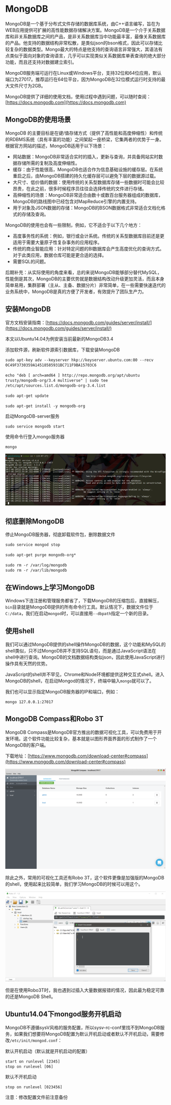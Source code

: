 # MongoDB

MongoDB是一个基于分布式文件存储的数据库系统，由C++语言编写，旨在为WEB应用提供可扩展的高性能数据存储解决方案。MongoDB是一个介于关系数据库和非关系数据库之间的产品，是非关系数据库当中功能最丰富，最像关系数据库的产品。他支持的数据结构非常松散，是类似json的bson格式，因此可以存储比较复杂的数据类型。Mongo最大的特点是他支持的查询语言非常强大，其语法有点类似于面向对象的查询语言，几乎可以实现类似关系数据库单表查询的绝大部分功能，而且还支持对数据建立索引。

MongoDB服务端可运行在Linux或Windows平台，支持32位和64位应用，默认端口为27017。推荐运行在64位平台，因为MongoDB在32位模式运行时支持的最大文件尺寸为2GB。

MongoDB提供了详细的使用文档，使用过程中遇到问题，可以随时查阅：[https://docs.mongodb.com](https://docs.mongodb.com)

## MongoDB的使用场景

MongoDB 的主要目标是在键/值存储方式（提供了高性能和高度伸缩性）和传统的RDBMS系统（具有丰富的功能）之间架起一座桥梁，它集两者的优势于一身。根据官方网站的描述，MongoDB适用于以下场景：

* 网站数据：MongoDB非常适合实时的插入，更新与查询，并具备网站实时数据存储所需的复制及高度伸缩性。
* 缓存：由于性能很高，MongoDB也适合作为信息基础设施的缓存层。在系统重启之后，由MongoDB搭建的持久化缓存层可以避免下层的数据源过载。
* 大尺寸、低价值的数据：使用传统的关系型数据库存储一些数据时可能会比较昂贵，在此之前，很多时候程序员往往会选择传统的文件进行存储。
* 高伸缩性的场景：MongoDB非常适合由数十或数百台服务器组成的数据库，MongoDB的路线图中已经包含对MapReduce引擎的内置支持。
* 用于对象及JSON数据的存储：MongoDB的BSON数据格式非常适合文档化格式的存储及查询。

MongoDB的使用也会有一些限制，例如，它不适合于以下几个地方：

* 高度事务性的系统：例如，银行或会计系统。传统的关系型数据库目前还是更适用于需要大量原子性复杂事务的应用程序。
* 传统的商业智能应用：针对特定问题的BI数据库会产生高度优化的查询方式。对于此类应用，数据仓库可能是更合适的选择。
* 需要SQL的问题。

后期补充：从实际使用的角度来看，总的来说MongoDB能够部分替代MySQL，性能倒是其次，MongoDB的主要优势就是数据结构改动升级更加灵活，而且本身简单易用，集群部署（主从、主备、数据分片）非常简单，在一些需要快速迭代的业务系统中，MongoDB是真的方便了开发者，有效提升了团队生产力。

## 安装MongoDB

官方文档安装指南：[https://docs.mongodb.com/guides/server/install/](https://docs.mongodb.com/guides/server/install/)

本文以Ubuntu14.04为例安装当前最新的MongoDB3.4

添加软件源，刷新软件源索引数据库，下载安装MongoDB
```
sudo apt-key adv --keyserver hkp://keyserver.ubuntu.com:80 --recv 0C49F3730359A14518585931BC711F9BA15703C6

echo "deb [ arch=amd64 ] http://repo.mongodb.org/apt/ubuntu trusty/mongodb-org/3.4 multiverse" | sudo tee /etc/apt/sources.list.d/mongodb-org-3.4.list

sudo apt-get update

sudo apt-get install -y mongodb-org
```

启动MongoDB-server服务
```
sudo service mongodb start
```

使用命令行登入mongo服务器
```
mongo
```

![](res/1.png)

## 彻底删除MongoDB

停止MongoDB服务器，彻底卸载软件包，删除数据文件
```
sudo service mongod stop

sudo apt-get purge mongodb-org*

sudo rm -r /var/log/mongodb
sudo rm -r /var/lib/mongodb
```

## 在Windows上学习MongoDB

Windows下连注册和管理服务都省了，下载MongoDB的压缩包后，直接解压，`bin`目录就是MongoDB提供的所有命令行工具。默认情况下，数据文件位于`C:/data`，我们在启动`mongod`时，可以直接用`--dbpath`指定一个新的目录。

## 使用shell

我们可以通过MongoDB提供的shell操作MongoDB的数据，这个功能和MySQL的shell类似，只不过MongoDB并不支持SQL语句，而是通过JavaScript语法在shell中进行查询。MongoDB的文档数据结构类似json，因此使用JavaScript进行操作具有天然的优势。

JavaScript的shell并不罕见，Chrome和Node环境都提供这种交互式shell。进入MongoDB的shell，在启动Mongod的情况下，终端中输入`mongo`就可以了。

我们也可以显示指定MongoDB服务器的IP和端口，例如：
```
mongo 127.0.0.1:27017
```

## MongoDB Compass和Robo 3T

MongoDB Compass是MongoDB官方推出的数据可视化工具，可以免费用于开发环境。这个软件功能比较复杂，基本就是以图形界面界面的形式制作了一个MongoDB的客户端。

下载地址：[https://www.mongodb.com/download-center#compass](https://www.mongodb.com/download-center#compass)

![](res/2.png)

除此之外，常用的可视化工具还有Robo 3T，这个软件更像是加强版的MongoDB的shell，使用起来比较简单，我们学习MongoDB的时候可以用这个。

![](res/3.png)

但是在使用Robo3T时，我也遇到过插入大量数据报错的情况，因此最为稳定可靠的还是MongoDB Shell。

## Ubuntu14.04下mongod服务开机启动

MongoDB不遵循sysV风格的服务配置，所以sysv-rc-conf里找不到MongoDB服务，如果我们想要将MongoDB配置为默认开机启动或者默认不开机启动，需要修改`/etc/init/mongod.conf`：

默认开机启动（默认就是开机启动的配置）
```
start on runlevel [2345]
stop on runlevel [06]
```

默认不开机启动
```
stop on runlevel [023456]
```

注意：修改配置文件前注意备份
